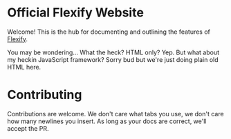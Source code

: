 # Official Flexify Website

Welcome! This is the hub for documenting and outlining the features of [Flexify](https://github.com/brandonp2412/Flexify).

You may be wondering...
What the heck? HTML only? Yep. But what about my heckin
JavaScript framework? Sorry bud but we're just doing plain old HTML here.

# Contributing

Contributions are welcome. We don't care what tabs you use, we don't care how many newlines you insert. As long as your docs are correct, we'll accept the PR.
